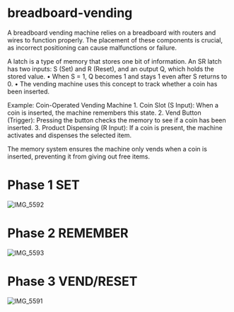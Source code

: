 # breadboard-vending
A breadboard vending machine relies on a breadboard with routers and wires to function properly. The placement of these components is crucial, as incorrect positioning can cause malfunctions or failure.

A latch is a type of memory that stores one bit of information. An SR latch has two inputs: S (Set) and R (Reset), and an output Q, which holds the stored value.
	•	When S = 1, Q becomes 1 and stays 1 even after S returns to 0.
	•	The vending machine uses this concept to track whether a coin has been inserted.

Example: Coin-Operated Vending Machine
	1.	Coin Slot (S Input): When a coin is inserted, the machine remembers this state.
	2.	Vend Button (Trigger): Pressing the button checks the memory to see if a coin has been inserted.
	3.	Product Dispensing (R Input): If a coin is present, the machine activates and dispenses the selected item.

The memory system ensures the machine only vends when a coin is inserted, preventing it from giving out free items.

# Phase 1 SET
![IMG_5592](https://github.com/user-attachments/assets/376aaba9-7300-4c52-92c6-501a1efdc6c1)
# Phase 2 REMEMBER
![IMG_5593](https://github.com/user-attachments/assets/4479f7aa-0c2e-42a6-aa01-5447a7fe5dae)
# Phase 3 VEND/RESET
![IMG_5591](https://github.com/user-attachments/assets/b1b46d82-cc9b-4c68-9cdf-3b831a38f2fc)
